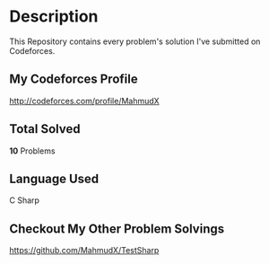 # Description

This Repository contains every problem's solution I've submitted on Codeforces.

## My Codeforces Profile

<http://codeforces.com/profile/MahmudX>

## Total Solved

**10** Problems

## Language Used

C Sharp

## Checkout My Other Problem Solvings

https://github.com/MahmudX/TestSharp
